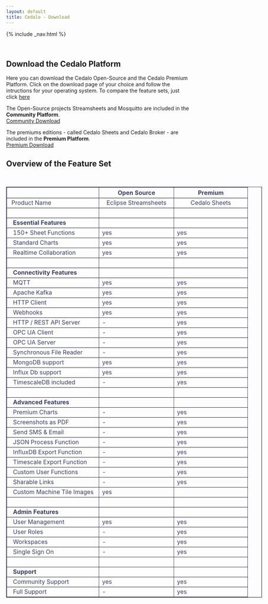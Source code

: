 ```yaml
---
layout: default
title: Cedalo - Download
---
```


<section id="banner" class="downloadpage" role="banner">
<!-- leave unchanged from here  --> 
    {% include _nav.html %}      
    <div class="container">
        <div class="row flex-start" class="align-items: flex-start;">
            <div class="col-md-12 col-sm-12">
                <div class="downloadpage-spacer">
                    <p>&nbsp;</p>
                </div>
            </div>
<!-- until here for nav menus to work smoothly  -->
            <div class="downloadpage-box text-center">
                <div class="col-md-12 col-sm-12">
                    <h1 class="section-header">Download the Cedalo Platform</h1>
                    <p>Here you can download the Cedalo Open-Source and the Cedalo Premium Platform. Click on the download page of your choice and follow the intructions for your operating system. To compare the feature sets, just click <a href="#feature-set">here</a></p>
                </div>
                <div class="col-md-6 col-sm-6 downloadpage-intro">
                    <p>The Open-Source projects Streamsheets and Mosquitto are included in the <b>Community Platform</b>.<br />
                    <a href="https://docs.cedalo.com/installation/community-edition.html" target="_blank" class="btn btn-large">Community Download</a></p>
                </div>
                <div class="col-md-6 col-sm-6 downloadpage-intro">
                    <p>The premiums editions - called Cedalo Sheets and Cedalo Broker - are included in the <b>Premium Platform</b>.<br />
                    <a href="https://docs.cedalo.com/installation/premium-edition.html" target="_blank" class="btn btn-large">Premium Download</a></p>
                </div> 
            </div>
        </div>
    </div>
</section><!-- banner -->

<section id="feature-set" class="products section">
    <div class="container">
        <div class="row no-gutter">
            <div class="col-lg-8 col-md-10 col-sm-12 col-xs-12 col-lg-offset-2 col-md-offset-1">  
                <div class="products-box text-center">
                    <h1>Overview of the Feature Set</h1>
                    <p>&nbsp;</p>
                    <table dir="ltr" style="width: 693px; border-color: #3A3E64;" border="1" cellspacing="0" cellpadding="8"><colgroup><col width="250" /><col width="200" /><col width="200" /></colgroup>
<tbody>
<tr>
<th style="width: 181px; text-align: left;"><span style="color: #3a3e64;">&nbsp; <strong>&nbsp;</strong></span></th>
<th style="width: 186px; text-align: center;"><span style="color: #3a3e64;"><strong>Open Source</strong></span></th>
<th style="width: 140px; text-align: center;"><span style="color: #3a3e64;"><strong>Premium</strong></span></th>
</tr>
<tr>
<td style="width: 181px; text-align: left;"><span style="color: #3a3e64;">&nbsp;Product Name</span></td>
<td style="width: 186px; text-align: center;"><span style="color: #3a3e64;">Eclipse Streamsheets</span></td>
<td style="width: 140px; text-align: center;"><span style="color: #3a3e64;">Cedalo Sheets</span></td>
</tr>
<tr>
<td style="width: 181px; text-align: left;"><span style="color: #3a3e64;"></span></td>
<td style="width: 186px;"><span style="color: #3a3e64;">&nbsp;</span></td>
<td style="width: 140px;"><span style="color: #3a3e64;">&nbsp;</span></td>
</tr>
<tr>
<td style="width: 181px; text-align: left;"><span style="color: #3a3e64;">&nbsp; <strong>Essential Features</strong></span></td>
<td style="width: 186px;"><span style="color: #3a3e64;">&nbsp;</span></td>
<td style="width: 140px;"><span style="color: #3a3e64;">&nbsp;</span></td>
</tr>
<tr>
<td style="width: 181px; text-align: left;"><span style="color: #3a3e64;">&nbsp; 150+ Sheet Functions</span></td>
<td style="width: 186px;"><span style="color: #3a3e64;">yes</span></td>
<td style="width: 140px;"><span style="color: #3a3e64;">yes</span></td>
</tr>
<tr>
<td style="width: 181px; text-align: left;"><span style="color: #3a3e64;">&nbsp; Standard Charts</span></td>
<td style="width: 186px;"><span style="color: #3a3e64;">yes</span></td>
<td style="width: 140px;"><span style="color: #3a3e64;">yes</span></td>
</tr>
<tr>
<td style="width: 181px; text-align: left;"><span style="color: #3a3e64;">&nbsp; Realtime Collaboration</span></td>
<td style="width: 186px;"><span style="color: #3a3e64;">yes</span></td>
<td style="width: 140px;"><span style="color: #3a3e64;">yes</span></td>
</tr>
<tr>
<td style="width: 181px; text-align: left;"><span style="color: #3a3e64;"></span></td>
<td style="width: 186px;"><span style="color: #3a3e64;">&nbsp;</span></td>
<td style="width: 140px;"><span style="color: #3a3e64;">&nbsp;</span></td>
</tr>
<tr>
<td style="width: 181px; text-align: left;"><span style="color: #3a3e64;">&nbsp; <strong>Connectivity Features</strong></span></td>
<td style="width: 186px;"><span style="color: #3a3e64;">&nbsp;</span></td>
<td style="width: 140px;"><span style="color: #3a3e64;">&nbsp;</span></td>
</tr>
<tr>
<td style="width: 181px; text-align: left;"><span style="color: #3a3e64;">&nbsp; MQTT</span></td>
<td style="width: 186px;"><span style="color: #3a3e64;">yes</span></td>
<td style="width: 140px;"><span style="color: #3a3e64;">yes</span></td>
</tr>
<tr>
<td style="width: 181px; text-align: left;"><span style="color: #3a3e64;">&nbsp; Apache Kafka</span></td>
<td style="width: 186px;"><span style="color: #3a3e64;">yes</span></td>
<td style="width: 140px;"><span style="color: #3a3e64;">yes</span></td>
</tr>
<tr>
<td style="width: 181px; text-align: left;"><span style="color: #3a3e64;">&nbsp; HTTP Client</span></td>
<td style="width: 186px;"><span style="color: #3a3e64;">yes</span></td>
<td style="width: 140px;"><span style="color: #3a3e64;">yes</span></td>
</tr>
<tr>
<td style="width: 181px; text-align: left;"><span style="color: #3a3e64;">&nbsp; Webhooks</span></td>
<td style="width: 186px;"><span style="color: #3a3e64;">yes</span></td>
<td style="width: 140px;"><span style="color: #3a3e64;">yes</span></td>
</tr>
<tr>
<td style="width: 181px; text-align: left;"><span style="color: #3a3e64;">&nbsp; HTTP / REST API Server</span></td>
<td style="width: 186px;"><span style="color: #3a3e64;">-</span></td>
<td style="width: 140px;"><span style="color: #3a3e64;">yes</span></td>
</tr>
<tr>
<td style="width: 181px; text-align: left;"><span style="color: #3a3e64;">&nbsp; OPC UA Client</span></td>
<td style="width: 186px;"><span style="color: #3a3e64;">-</span></td>
<td style="width: 140px;"><span style="color: #3a3e64;">yes</span></td>
</tr>
<tr>
<td style="width: 181px; text-align: left;"><span style="color: #3a3e64;">&nbsp; OPC UA Server</span></td>
<td style="width: 186px;"><span style="color: #3a3e64;">-</span></td>
<td style="width: 140px;"><span style="color: #3a3e64;">yes</span></td>
</tr>
<tr>
<td style="width: 181px; text-align: left;"><span style="color: #3a3e64;">&nbsp; Synchronous File Reader</span></td>
<td style="width: 186px;"><span style="color: #3a3e64;">-</span></td>
<td style="width: 140px;"><span style="color: #3a3e64;">yes</span></td>
</tr>
<tr>
<td style="width: 181px; text-align: left;"><span style="color: #3a3e64;">&nbsp; MongoDB support</span></td>
<td style="width: 186px;"><span style="color: #3a3e64;">yes</span></td>
<td style="width: 140px;"><span style="color: #3a3e64;">yes</span></td>
</tr>
<tr>
<td style="width: 181px; text-align: left;"><span style="color: #3a3e64;">&nbsp; Influx Db support</span></td>
<td style="width: 186px;"><span style="color: #3a3e64;">yes</span></td>
<td style="width: 140px;"><span style="color: #3a3e64;">yes</span></td>
</tr>
<tr>
<td style="width: 181px; text-align: left;"><span style="color: #3a3e64;">&nbsp; TimescaleDB included</span></td>
<td style="width: 186px;"><span style="color: #3a3e64;">-</span></td>
<td style="width: 140px;"><span style="color: #3a3e64;">yes</span></td>
</tr>
<tr>
<td style="width: 181px; text-align: left;"><span style="color: #3a3e64;"></span></td>
<td style="width: 186px;"><span style="color: #3a3e64;">&nbsp;</span></td>
<td style="width: 140px;"><span style="color: #3a3e64;">&nbsp;</span></td>
</tr>
<tr>
<td style="width: 181px; text-align: left;"><span style="color: #3a3e64;">&nbsp; <strong>Advanced Features</strong></span></td>
<td style="width: 186px;"><span style="color: #3a3e64;">&nbsp;</span></td>
<td style="width: 140px;"><span style="color: #3a3e64;">&nbsp;</span></td>
</tr>
<tr>
<td style="width: 181px; text-align: left;"><span style="color: #3a3e64;">&nbsp; Premium Charts</span></td>
<td style="width: 186px;"><span style="color: #3a3e64;">-</span></td>
<td style="width: 140px;"><span style="color: #3a3e64;">yes</span></td>
</tr>
<tr>
<td style="width: 181px; text-align: left;"><span style="color: #3a3e64;">&nbsp; Screenshots as PDF</span></td>
<td style="width: 186px;"><span style="color: #3a3e64;">-</span></td>
<td style="width: 140px;"><span style="color: #3a3e64;">yes</span></td>
</tr>
<tr>
<td style="width: 181px; text-align: left;"><span style="color: #3a3e64;">&nbsp; Send SMS &amp; Email</span></td>
<td style="width: 186px;"><span style="color: #3a3e64;">-</span></td>
<td style="width: 140px;"><span style="color: #3a3e64;">yes</span></td>
</tr>
<tr>
<td style="width: 181px; text-align: left;"><span style="color: #3a3e64;">&nbsp; JSON Process Function</span></td>
<td style="width: 186px;"><span style="color: #3a3e64;">-</span></td>
<td style="width: 140px;"><span style="color: #3a3e64;">yes</span></td>
</tr>
<tr>
<td style="width: 181px; text-align: left;"><span style="color: #3a3e64;">&nbsp; InfluxDB Export Function</span></td>
<td style="width: 186px;"><span style="color: #3a3e64;">-</span></td>
<td style="width: 140px;"><span style="color: #3a3e64;">yes</span></td>
</tr>
<tr>
<td style="width: 181px; text-align: left;"><span style="color: #3a3e64;">&nbsp; Timescale Export Function</span></td>
<td style="width: 186px;"><span style="color: #3a3e64;">-</span></td>
<td style="width: 140px;"><span style="color: #3a3e64;">yes</span></td>
</tr>
<tr>
<td style="width: 181px; text-align: left;"><span style="color: #3a3e64;">&nbsp; Custom User Functions</span></td>
<td style="width: 186px;"><span style="color: #3a3e64;">-</span></td>
<td style="width: 140px;"><span style="color: #3a3e64;">yes</span></td>
</tr>
<tr>
<td style="width: 181px; text-align: left;"><span style="color: #3a3e64;">&nbsp; Sharable Links</span></td>
<td style="width: 186px;"><span style="color: #3a3e64;">-</span></td>
<td style="width: 140px;"><span style="color: #3a3e64;">yes</span></td>
</tr>
<tr>
<td style="width: 181px; text-align: left;"><span style="color: #3a3e64;">&nbsp; Custom Machine Tile Images</span></td>
<td style="width: 186px;"><span style="color: #3a3e64;">yes</span></td>
<td style="width: 140px;"><span style="color: #3a3e64;">&nbsp;</span></td>
</tr>
<tr>
<td style="width: 181px; text-align: left;"><span style="color: #3a3e64;"></span></td>
<td style="width: 186px;"><span style="color: #3a3e64;">&nbsp;</span></td>
<td style="width: 140px;"><span style="color: #3a3e64;">&nbsp;</span></td>
</tr>
<tr>
<td style="width: 181px; text-align: left;"><span style="color: #3a3e64;">&nbsp; <strong>Admin Features</strong></span></td>
<td style="width: 186px;"><span style="color: #3a3e64;">&nbsp;</span></td>
<td style="width: 140px;"><span style="color: #3a3e64;">&nbsp;</span></td>
</tr>
<tr>
<td style="width: 181px; text-align: left;"><span style="color: #3a3e64;">&nbsp; User Management</span></td>
<td style="width: 186px;"><span style="color: #3a3e64;">yes</span></td>
<td style="width: 140px;"><span style="color: #3a3e64;">yes</span></td>
</tr>
<tr>
<td style="width: 181px; text-align: left;"><span style="color: #3a3e64;">&nbsp; User Roles</span></td>
<td style="width: 186px;"><span style="color: #3a3e64;">-</span></td>
<td style="width: 140px;"><span style="color: #3a3e64;">yes</span></td>
</tr>
<tr>
<td style="width: 181px; text-align: left;"><span style="color: #3a3e64;">&nbsp; Workspaces</span></td>
<td style="width: 186px;"><span style="color: #3a3e64;">-</span></td>
<td style="width: 140px;"><span style="color: #3a3e64;">yes</span></td>
</tr>
<tr>
<td style="width: 181px; text-align: left;"><span style="color: #3a3e64;">&nbsp; Single Sign On</span></td>
<td style="width: 186px;"><span style="color: #3a3e64;">-</span></td>
<td style="width: 140px;"><span style="color: #3a3e64;">yes</span></td>
</tr>
<tr>
<td style="width: 181px; text-align: left;"><span style="color: #3a3e64;"></span></td>
<td style="width: 186px;"><span style="color: #3a3e64;">&nbsp;</span></td>
<td style="width: 140px;"><span style="color: #3a3e64;">&nbsp;</span></td>
</tr>
<tr>
<td style="width: 181px; text-align: left;"><span style="color: #3a3e64;">&nbsp; <strong>Support</strong></span></td>
<td style="width: 186px;"><span style="color: #3a3e64;">&nbsp;</span></td>
<td style="width: 140px;"><span style="color: #3a3e64;">&nbsp;</span></td>
</tr>
<tr>
<td style="width: 181px; text-align: left;"><span style="color: #3a3e64;">&nbsp; Community Support</span></td>
<td style="width: 186px;"><span style="color: #3a3e64;">yes</span></td>
<td style="width: 140px;"><span style="color: #3a3e64;">yes</span></td>
</tr>
<tr>
<td style="width: 181px; text-align: left;"><span style="color: #3a3e64;">&nbsp; Full Support</span></td>
<td style="width: 186px;"><span style="color: #3a3e64;">-</span></td>
<td style="width: 140px;"><span style="color: #3a3e64;">yes</span></td>
</tr>
</tbody>
</table>
                </div>
            </div>
        </div>
    </div>
</section>



